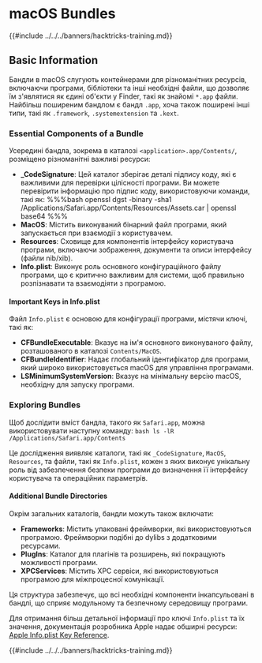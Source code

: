 # macOS Bundles

{{#include ../../../banners/hacktricks-training.md}}

## Basic Information

Бандли в macOS слугують контейнерами для різноманітних ресурсів, включаючи програми, бібліотеки та інші необхідні файли, що дозволяє їм з'являтися як єдині об'єкти у Finder, такі як знайомі `*.app` файли. Найбільш поширеним бандлом є бандл `.app`, хоча також поширені інші типи, такі як `.framework`, `.systemextension` та `.kext`.

### Essential Components of a Bundle

Усередині бандла, зокрема в каталозі `<application>.app/Contents/`, розміщено різноманітні важливі ресурси:

- **\_CodeSignature**: Цей каталог зберігає деталі підпису коду, які є важливими для перевірки цілісності програми. Ви можете перевірити інформацію про підпис коду, використовуючи команди, такі як: %%%bash openssl dgst -binary -sha1 /Applications/Safari.app/Contents/Resources/Assets.car | openssl base64 %%%
- **MacOS**: Містить виконуваний бінарний файл програми, який запускається при взаємодії з користувачем.
- **Resources**: Сховище для компонентів інтерфейсу користувача програми, включаючи зображення, документи та описи інтерфейсу (файли nib/xib).
- **Info.plist**: Виконує роль основного конфігураційного файлу програми, що є критично важливим для системи, щоб правильно розпізнавати та взаємодіяти з програмою.

#### Important Keys in Info.plist

Файл `Info.plist` є основою для конфігурації програми, містячи ключі, такі як:

- **CFBundleExecutable**: Вказує на ім'я основного виконуваного файлу, розташованого в каталозі `Contents/MacOS`.
- **CFBundleIdentifier**: Надає глобальний ідентифікатор для програми, який широко використовується macOS для управління програмами.
- **LSMinimumSystemVersion**: Вказує на мінімальну версію macOS, необхідну для запуску програми.

### Exploring Bundles

Щоб дослідити вміст бандла, такого як `Safari.app`, можна використовувати наступну команду: `bash ls -lR /Applications/Safari.app/Contents`

Це дослідження виявляє каталоги, такі як `_CodeSignature`, `MacOS`, `Resources`, та файли, такі як `Info.plist`, кожен з яких виконує унікальну роль від забезпечення безпеки програми до визначення її інтерфейсу користувача та операційних параметрів.

#### Additional Bundle Directories

Окрім загальних каталогів, бандли можуть також включати:

- **Frameworks**: Містить упаковані фреймворки, які використовуються програмою. Фреймворки подібні до dylibs з додатковими ресурсами.
- **PlugIns**: Каталог для плагінів та розширень, які покращують можливості програми.
- **XPCServices**: Містить XPC сервіси, які використовуються програмою для міжпроцесної комунікації.

Ця структура забезпечує, що всі необхідні компоненти інкапсульовані в бандлі, що сприяє модульному та безпечному середовищу програми.

Для отримання більш детальної інформації про ключі `Info.plist` та їх значення, документація розробника Apple надає обширні ресурси: [Apple Info.plist Key Reference](https://developer.apple.com/library/archive/documentation/General/Reference/InfoPlistKeyReference/Introduction/Introduction.html).

{{#include ../../../banners/hacktricks-training.md}}
